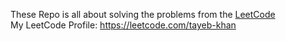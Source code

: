 These Repo is all about solving the problems from the <a href="https://leetcode.com">LeetCode</a> <br/>
My LeetCode Profile: <a href="https://leetcode.com/tayeb-khan">https://leetcode.com/tayeb-khan </a>